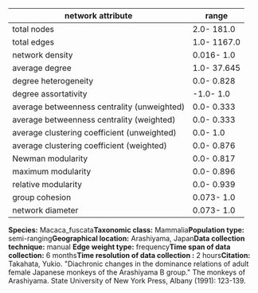 network attribute|range
---|---
total nodes|2.0- 181.0
total edges|1.0- 1167.0
network density|0.016- 1.0
average degree|1.0- 37.645
degree heterogeneity|0.0- 0.828
degree assortativity|-1.0- 1.0
average betweenness centrality (unweighted)|0.0- 0.333
average betweenness centrality (weighted)|0.0- 0.333
average clustering coefficient (unweighted)|0.0- 1.0
average clustering coefficient (weighted)|0.0- 0.876
Newman modularity|0.0- 0.817
maximum modularity|0.0- 0.896
relative modularity|0.0- 0.939
group cohesion|0.073- 1.0
network diameter|0.073- 1.0
**Species:** Macaca_fuscata**Taxonomic class:** Mammalia**Population type:** semi-ranging**Geographical location:** Arashiyama, Japan**Data collection technique:** manual **Edge weight type:** frequency**Time span of data collection:** 6 months**Time resolution of data collection :** 2 hours**Citation:** Takahata, Yukio. "Diachronic changes in the dominance relations of adult female Japanese monkeys of the Arashiyama B group." The monkeys of Arashiyama. State University of New York Press, Albany (1991): 123-139.